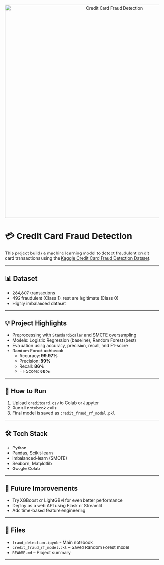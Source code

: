 <p align="center">
  <img src="banner.png" alt="Credit Card Fraud Detection" width="700"/>
</p>

# 💳 Credit Card Fraud Detection

This project builds a machine learning model to detect fraudulent credit card transactions using the [Kaggle Credit Card Fraud Detection Dataset](https://www.kaggle.com/datasets/mlg-ulb/creditcardfraud).

---

## 📊 Dataset

- 284,807 transactions
- 492 fraudulent (Class 1), rest are legitimate (Class 0)
- Highly imbalanced dataset

---

## 💡 Project Highlights

- Preprocessing with `StandardScaler` and SMOTE oversampling
- Models: Logistic Regression (baseline), Random Forest (best)
- Evaluation using accuracy, precision, recall, and F1-score
- Random Forest achieved:
  - Accuracy: **99.97%**
  - Precision: **89%**
  - Recall: **86%**
  - F1-Score: **88%**

---

## 🧪 How to Run

1. Upload `creditcard.csv` to Colab or Jupyter
2. Run all notebook cells
3. Final model is saved as `credit_fraud_rf_model.pkl`

---

## 🛠 Tech Stack

- Python
- Pandas, Scikit-learn
- imbalanced-learn (SMOTE)
- Seaborn, Matplotlib
- Google Colab

---

## 🚀 Future Improvements

- Try XGBoost or LightGBM for even better performance
- Deploy as a web API using Flask or Streamlit
- Add time-based feature engineering

---

## 📁 Files

- `fraud_detection.ipynb` – Main notebook
- `credit_fraud_rf_model.pkl` – Saved Random Forest model
- `README.md` – Project summary

---
